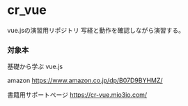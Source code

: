 # cr_vue
vue.jsの演習用リポジトリ
写経と動作を確認しながら演習する。

### 対象本
基礎から学ぶ vue.js

amazon
 https://www.amazon.co.jp/dp/B07D9BYHMZ/
 
書籍用サポートページ
 https://cr-vue.mio3io.com/
 
